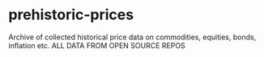 # prehistoric-prices
Archive of collected historical price data on commodities, equities, bonds, inflation etc. ALL DATA FROM OPEN SOURCE REPOS

